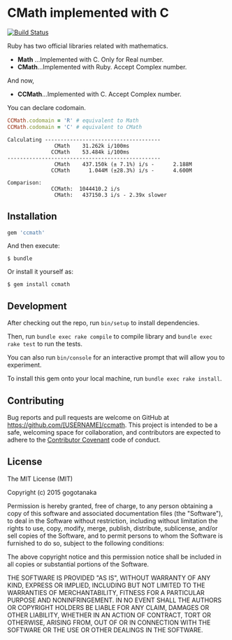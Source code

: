 # CMath implemented with C

[![Build Status](https://travis-ci.org/gogotanaka/ccmath.svg?branch=master)](https://travis-ci.org/gogotanaka/ccmath)

Ruby has two official libraries related with mathematics.

* **Math** ...Implemented with C. Only for Real number.
* **CMath**...Implemented with Ruby. Accept Complex number.

And now,

* **CCMath**...Implemented with C. Accept Complex number.

You can declare codomain.

```ruby
CCMath.codomain = 'R' # equivalent to Math
CCMath.codomain = 'C' # equivalent to CMath
```

```
Calculating -------------------------------------
               CMath    31.262k i/100ms
              CCMath    53.484k i/100ms
-------------------------------------------------
               CMath    437.150k (± 7.1%) i/s -      2.188M
              CCMath      1.044M (±28.3%) i/s -      4.600M

Comparison:
              CCMath:  1044410.2 i/s
               CMath:   437150.3 i/s - 2.39x slower

```

## Installation


```ruby
gem 'ccmath'
```

And then execute:

    $ bundle

Or install it yourself as:

    $ gem install ccmath

## Development

After checking out the repo, run `bin/setup` to install dependencies.

Then, run `bundle exec rake compile` to compile library and `bundle exec rake test` to run the tests.

You can also run `bin/console` for an interactive prompt that will allow you to experiment.

To install this gem onto your local machine, run `bundle exec rake install`.

<!-- To release a new version, update the version number in `version.rb`, and then run `bundle exec rake release`, which will create a git tag for the version, push git commits and tags, and push the `.gem` file to [rubygems.org](https://rubygems.org). -->

## Contributing

Bug reports and pull requests are welcome on GitHub at https://github.com/[USERNAME]/ccmath. This project is intended to be a safe, welcoming space for collaboration, and contributors are expected to adhere to the [Contributor Covenant](contributor-covenant.org) code of conduct.


## License

The MIT License (MIT)

Copyright (c) 2015 gogotanaka

Permission is hereby granted, free of charge, to any person obtaining a copy
of this software and associated documentation files (the "Software"), to deal
in the Software without restriction, including without limitation the rights
to use, copy, modify, merge, publish, distribute, sublicense, and/or sell
copies of the Software, and to permit persons to whom the Software is
furnished to do so, subject to the following conditions:

The above copyright notice and this permission notice shall be included in
all copies or substantial portions of the Software.

THE SOFTWARE IS PROVIDED "AS IS", WITHOUT WARRANTY OF ANY KIND, EXPRESS OR
IMPLIED, INCLUDING BUT NOT LIMITED TO THE WARRANTIES OF MERCHANTABILITY,
FITNESS FOR A PARTICULAR PURPOSE AND NONINFRINGEMENT. IN NO EVENT SHALL THE
AUTHORS OR COPYRIGHT HOLDERS BE LIABLE FOR ANY CLAIM, DAMAGES OR OTHER
LIABILITY, WHETHER IN AN ACTION OF CONTRACT, TORT OR OTHERWISE, ARISING FROM,
OUT OF OR IN CONNECTION WITH THE SOFTWARE OR THE USE OR OTHER DEALINGS IN
THE SOFTWARE.
